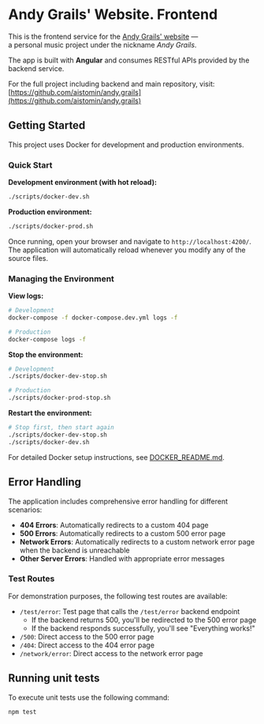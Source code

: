 # Andy Grails' Website. Frontend

This is the frontend service for the [Andy Grails' website](https://andy-grails.de/) —  
a personal music project under the nickname _Andy Grails_.

The app is built with **Angular** and consumes RESTful APIs provided by the backend service.

For the full project including backend and main repository, visit:  
[https://github.com/aistomin/andy.grails](https://github.com/aistomin/andy.grails)

## Getting Started

This project uses Docker for development and production environments.

### Quick Start

**Development environment (with hot reload):**

```bash
./scripts/docker-dev.sh
```

**Production environment:**

```bash
./scripts/docker-prod.sh
```

Once running, open your browser and navigate to `http://localhost:4200/`. The application will automatically reload whenever you modify any of the source files.

### Managing the Environment

**View logs:**

```bash
# Development
docker-compose -f docker-compose.dev.yml logs -f

# Production
docker-compose logs -f
```

**Stop the environment:**

```bash
# Development
./scripts/docker-dev-stop.sh

# Production
./scripts/docker-prod-stop.sh
```

**Restart the environment:**

```bash
# Stop first, then start again
./scripts/docker-dev-stop.sh
./scripts/docker-dev.sh
```

For detailed Docker setup instructions, see [DOCKER_README.md](DOCKER_README.md).

## Error Handling

The application includes comprehensive error handling for different scenarios:

- **404 Errors**: Automatically redirects to a custom 404 page
- **500 Errors**: Automatically redirects to a custom 500 error page
- **Network Errors**: Automatically redirects to a custom network error page when the backend is unreachable
- **Other Server Errors**: Handled with appropriate error messages

### Test Routes

For demonstration purposes, the following test routes are available:

- `/test/error`: Test page that calls the `/test/error` backend endpoint
  - If the backend returns 500, you'll be redirected to the 500 error page
  - If the backend responds successfully, you'll see "Everything works!"
- `/500`: Direct access to the 500 error page
- `/404`: Direct access to the 404 error page
- `/network/error`: Direct access to the network error page

## Running unit tests

To execute unit tests use the following command:

```bash
npm test
```

